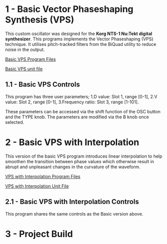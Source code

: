# 1 - Basic Vector Phaseshaping Synthesis (VPS)

This custom oscillator was designed for the **Korg NTS-1 Nu:Tekt digital synthesizer**. This programs implements the Vector Phaseshaping (VPS) technique. It utilises pitch-tracked filters from the BiQuad utility to reduce noise in the output.

[Basic VPS Program Files](https://github.com/GrahamJamesKeane/VPS/tree/main/2%20-%20VPS/vps_basic)

[Basic VPS unit file](https://github.com/GrahamJamesKeane/VPS/blob/main/2%20-%20VPS/vps_basic/vps_basic.ntkdigunit)

## 1.1 - Basic VPS Controls 
This program has three user parameters;
1.D value: Slot 1, range [0-1],
2.V value: Slot 2, range [0-1],
3.Frequency ratio: Slot 3, range [1-101].

These parameters can be accessed via the shift function of the OSC button and the TYPE knob. The parameters are modified via the B knob once selected. 

# 2 - Basic VPS with Interpolation

This version of the basic VPS program introduces linear interpolation to help smoothen the transition between phase values which otherwise result in abrupt and unpleasant changes in the curvature of the waveform.

[VPS with Interpolation Program Files](https://github.com/GrahamJamesKeane/VPS/tree/main/2%20-%20VPS/vps_intpl)

[VPS with Interpolation Unit File](https://github.com/GrahamJamesKeane/VPS/blob/main/2%20-%20VPS/vps_intpl/vps_intpl.ntkdigunit)

## 2.1 - Basic VPS with Interpolation Controls 
This program shares the same controls as the Basic version above.

# 3 - Project Build
